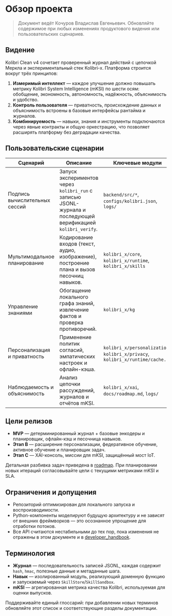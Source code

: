 # Обзор проекта

> Документ ведёт Кочуров Владислав Евгеньевич. Обновляйте содержимое при
> любых изменениях продуктового видения или пользовательских сценариев.

## Видение

Kolibri Clean v4 сочетает проверенный журнал действий с цепочкой Меркла и
экспериментальный стек Kolibri-x. Платформа строится вокруг трёх
принципов:

1. **Измеримый интеллект** — каждое улучшение должно повышать метрику
   Kolibri System Intelligence (mKSI) по шести осям: обобщение,
   экономность, автономность, надёжность, объяснимость и удобство.
2. **Контроль пользователя** — приватность, происхождение данных и
   объяснимость встроены в базовые интерфейсы рантайма и журналов.
3. **Комбинируемость** — навыки, знания и инструменты подключаются через
   явные контракты и общую оркестрацию, что позволяет расширять платформу
   без деградации качества.

## Пользовательские сценарии

| Сценарий | Описание | Ключевые модули |
| --- | --- | --- |
| Подпись вычислительных сессий | Запуск экспериментов через `kolibri_run` с записью JSONL-журнала и последующей верификацией `kolibri_verify`. | `backend/src/*`, `configs/kolibri.json`, `logs/` |
| Мультимодальное планирование | Кодирование входов (текст, аудио, изображение), построение плана и вызов песочниц навыков. | `kolibri_x/core`, `kolibri_x/runtime`, `kolibri_x/skills` |
| Управление знаниями | Обогащение локального графа знаний, извлечение фактов и проверка противоречий. | `kolibri_x/kg` |
| Персонализация и приватность | Применение политик согласий, эмпатических настроек и офлайн-кэша. | `kolibri_x/personalization`, `kolibri_x/privacy`, `kolibri_x/runtime/cache.py` |
| Наблюдаемость и объяснимость | Анализ цепочки рассуждений, журналов и отчётов mKSI. | `kolibri_x/xai`, `docs/roadmap.md`, `logs/` |

## Цели релизов

- **MVP** — детерминированный журнал + базовые энкодеры и планировщик,
  офлайн-кэш и песочница навыков.
- **Этап B** — расширение персонализации, федеративное обучение,
  активное обучение и планировщик задач.
- **Этап C** — XAI-консоль, миссии для mKSI, защищённый мост IoT.

Детальная разбивка задач приведена в [roadmap](roadmap.md). При планировании
новых итераций согласовывайте цели с текущими метриками mKSI и SLA.

## Ограничения и допущения

- Репозиторий оптимизирован для локального запуска и воспроизводимости.
- Python-компоненты моделируют будущую архитектуру и не зависят от
  внешних фреймворков — это осознанное упрощение для отработки потоков.
- Все API считаются нестабильными до тех пор, пока изменения не отражены
  в этом документе и в [developer_handbook](developer_handbook.md).

## Терминология

- **Журнал** — последовательность записей JSONL, каждая содержит `hash`,
  `hmac`, полезные данные и метаданные шага.
- **Навык** — изолированный модуль, реализующий доменную функцию и
  запускаемый через `SkillStore`/`SkillSandbox`.
- **mKSI** — агрегированная метрика качества Kolibri, используемая для
  оценки выпусков.

Поддерживайте единый глоссарий: при добавлении новых терминов обновляйте
этот список и соответствующие разделы документации.
